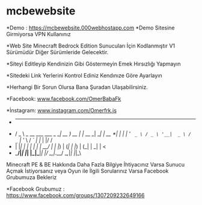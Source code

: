 # mcbewebsite

*Demo : https://mcbewebsite.000webhostapp.com
*Demo Sitesine Girmiyorsa VPN Kullanınız

*Web Site Minecraft Bedrock Edition Sunucuları İçin Kodlanmıştır V1 Sürümüdür Diğer Sürümleride Gelecektir.

*Siteyi Editleyip Kendinizin Gibi Göstermeyin Emek Hırsızlığı Yapmayın

*Sitedeki Link Yerlerini Kontrol Ediniz Kendınıze Göre Ayarlayın 

*Herhangi Bir Sorun Olursa Bana Şuradan Ulaşabilirsiniz.

*Facebook: www.facebook.com/OmerBabaFk

*İnstagram: www.instagram.com/Omerfrk.js

*   ___                      ____        _           _____ _    
*  / _ \ _ __ ___   ___ _ __| __ )  __ _| |__   __ _|  ___| | __
 *| | | | '_ ` _ \ / _ \ '__|  _ \ / _` | '_ \ / _` | |_  | |/ /
* | |_| | | | | | |  __/ |  | |_) | (_| | |_) | (_| |  _| |   < 
*  \___/|_| |_| |_|\___|_|  |____/ \__,_|_.__/ \__,_|_|   |_|\_\

Minecraft PE & BE Hakkında Daha Fazla Bilgiye İhtiyacınız Varsa Sunucu Açmak İstiyorsanız veya Oyun ile İlgili Sorularınız Varsa Facebook Grubumuza Bekleriz

*Facebook Grubumuz : https://www.facebook.com/groups/1307209232649166
